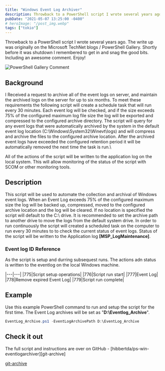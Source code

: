 ```yaml
---
title: "Windows Event Log Archiver"
description: Throwback to a PowerShell script I wrote several years ago to automatically archive Windows event logs"
pubDate: "2021-05-07 13:25:00 -0400"
# heroImage: "/post_img.webp"
tags: ["tokio"]
---
```


Throwback to a PowerShell script I wrote several years ago. The write up was originally on the Microsoft TechNet blogs / PowerShell Gallery. Shortly before it was shutdown I remembered to get in and snag the good bits. Including an awesome comment. Enjoy!

![PowerShell Gallery Comment](/assets/images/2021-05-09-winevtarchive/psg-comment.jpeg)

## Background

I Received a request to archive all of the event logs on server, and maintain the archived logs on the server for up to six months. To meet these requirements the following script will create a schedule task that will run every 30 minutes. Each event log will be checked, and if the size exceeds 75% of the configured maximum log file size the log will be exported and compressed to the configured archive directory. The script will query for any event logs that were automatically archived by the system in the default event log location (C:\Windows\System32\Winevt\logs) and will compress and archive the files to the configured archive location. After the archived event logs have exceeded the configured retention period it will be automatically removed the next time the task is run.\

All of the actions of the script will be written to the application log on the local system. This will allow monitoring of the status of the script with SCOM or other monitoring tools.

## Description

This script will be used to automate the collection and archival of Windows event logs. When an Event Log exceeds 75% of the configured maximum size the log will be backed up, compressed, moved to the configured archive location and the log will be cleared. If no location is specified the script will default to the C:\ drive. It is recommended to set the archive path to another drive to move the logs from the default system drive. In order to run continuously the script will created a scheduled task on the computer to run every 30 minutes to to check the current status of event logs.
Status of the script will be written to the Application log **[MSP_LogMaintenance]**.

### Event log ID Reference

As the script is setup and durring subsequest runs. The actions adn status is written to the eventlog on the local Windows machine.

|---|---|
|775|Script setup operations|
|776|Script run start|
|777|Event Log|
|778|Remove expired Event Log|
|779|Script run complete|

## Example

Use this example PowerShell command to run and setup the script for the first time. The Event Log archives will be set as "**D:\Eventlog_Archive**".

```powershell
EventLog_Archive.ps1 -EventLogArchivePath D:\EventLog_Archive
```

## Check it out

The full script and instructions are over on GitHub - [hibbertda/ps-win-eventlogarchiver][git-archive]

[git-archive](https://github.com/hibbertda/ps-win-eventlogarchive)
